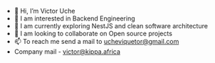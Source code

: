 - 👋 Hi, I’m Victor Uche
- 👀 I am interested in Backend Engineering
- 🌱 I am currently exploring NestJS and clean software architecture
- 💞️ I am looking to collaborate on Open source projects
- 📫 To reach me send a mail to ucheviquetor@gmail.com
- Company mail - victor@kippa.africa

<!---
aggr3550r/aggr3550r is a ✨ special ✨ repository because its `README.md` (this file) appears on your GitHub profile.
You can click the Preview link to take a look at your changes.
--->
